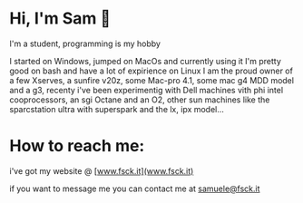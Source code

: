 # Hi, I'm Sam 🖖

I'm a student, programming is my hobby

I started on Windows, jumped on MacOs and currently using it
I'm pretty good on bash and have a lot of expirience on Linux 
I am the proud owner of a few Xserves, a sunfire v20z, some Mac-pro 4.1, some mac g4 MDD model and a g3, recenty i've been experimentig with Dell machines vith phi intel cooprocessors, an sgi Octane and an O2, other sun machines like the sparcstation ultra with superspark and the lx, ipx model...

# How to reach me:

i've got my website @ [www.fsck.it](www.fsck.it)

if you want to message me you can contact me at [samuele@fsck.it](milto:samuele@fsck.it)